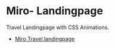 # Miro- Landingpage
Travel Landingpage with CSS Animations.

- [Miro Travel landingpage](https://github.com/dianavile/miro/blob/main/assets/Design/Miro%20Travel%20Landingpage.JPG)

